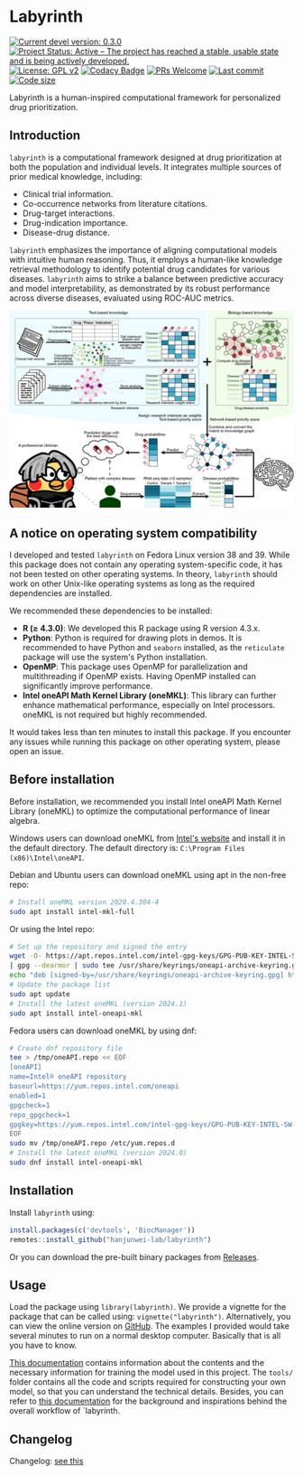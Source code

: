 # Labyrinth

[![Current devel version: 0.3.0](https://img.shields.io/badge/devel%20version-0.3.0-blue.svg)](https://github.com/randef1ned/labyrinth)
[![Project Status: Active – The project has reached a stable, usable state and is being actively developed.](https://www.repostatus.org/badges/latest/active.svg)](https://www.repostatus.org/#active)
[![License: GPL v2](https://img.shields.io/badge/License-GPL_v2-blue.svg)](https://www.gnu.org/licenses/old-licenses/gpl-2.0.en.html)
[![Codacy Badge](https://app.codacy.com/project/badge/Grade/09b138b2fa9242229f081cd180f6fc91)](https://app.codacy.com/gh/randef1ned/labyrinth/dashboard?utm_source=gh&utm_medium=referral&utm_content=&utm_campaign=Badge_grade)
[![PRs Welcome](https://img.shields.io/badge/PRs-welcome-brightgreen.svg)](https://makeapullrequest.com)
[![Last commit](https://img.shields.io/github/last-commit/randef1ned/labyrinth.svg)](https://github.com/randef1ned/labyrinth/commits/master)
[![Code size](https://img.shields.io/github/languages/code-size/randef1ned/labyrinth.svg)](https://github.com/randef1ned/labyrinth)

Labyrinth is a human-inspired computational framework for personalized drug prioritization.

## Introduction

`labyrinth` is a computational framework designed at drug prioritization at both the population and individual levels. It integrates multiple sources of prior medical knowledge, including:

- Clinical trial information.
- Co-occurrence networks from literature citations.
- Drug-target interactions.
- Drug-indication importance.
- Disease-drug distance.

`labyrinth` emphasizes the importance of aligning computational models with intuitive human reasoning. Thus, it employs a human-like knowledge retrieval methodology to identify potential drug candidates for various diseases. `labyrinth` aims to strike a balance between predictive accuracy and model interpretability, as demonstrated by its robust performance across diverse diseases, evaluated using ROC-AUC metrics.

![A simple schema of the labyrinth](man/figures/intro.jpg)


## A notice on operating system compatibility

I developed and tested `labyrinth` on Fedora Linux version 38 and 39. While this package does not contain any operating system-specific code, it has not been tested on other operating systems. In theory, `labyrinth` should work on other Unix-like operating systems as long as the required dependencies are installed.

We recommended these dependencies to be installed:

- **R (≥ 4.3.0)**: We developed this R package using R version 4.3.x.
- **Python**: Python is required for drawing plots in demos. It is recommended to have Python and `seaborn` installed, as the `reticulate` package will use the system's Python installation.
- **OpenMP**: This package uses OpenMP for parallelization and multithreading if OpenMP exists. Having OpenMP installed can significantly improve performance.
- **Intel oneAPI Math Kernel Library (oneMKL)**: This library can further enhance mathematical performance, especially on Intel processors. oneMKL is not required but highly recommended.

It would takes less than ten minutes to install this package. If you encounter any issues while running this package on other operating system, please open an issue.


## Before installation

Before installation, we recommended you install Intel oneAPI Math Kernel Library (oneMKL) to optimize the computational performance of linear algebra.

Windows users can download oneMKL from [Intel's website](https://www.intel.com/content/www/us/en/developer/tools/oneapi/onemkl-download.html) and install it in the default directory. The default directory is: `C:\Program Files (x86)\Intel\oneAPI`.

Debian and Ubuntu users can download oneMKL using apt in the non-free repo:

``` bash
# Install oneMKL version 2020.4.304-4
sudo apt install intel-mkl-full
```

Or using the Intel repo:

``` bash
# Set up the repository and signed the entry
wget -O- https://apt.repos.intel.com/intel-gpg-keys/GPG-PUB-KEY-INTEL-SW-PRODUCTS.PUB \
| gpg --dearmor | sudo tee /usr/share/keyrings/oneapi-archive-keyring.gpg > /dev/null
echo "deb [signed-by=/usr/share/keyrings/oneapi-archive-keyring.gpg] https://apt.repos.intel.com/oneapi all main" | sudo tee /etc/apt/sources.list.d/oneAPI.list
# Update the package list
sudo apt update
# Install the latest oneMKL (version 2024.1)
sudo apt install intel-oneapi-mkl
```

Fedora users can download oneMKL by using dnf:

``` bash
# Create dnf repository file
tee > /tmp/oneAPI.repo << EOF
[oneAPI]
name=Intel® oneAPI repository
baseurl=https://yum.repos.intel.com/oneapi
enabled=1
gpgcheck=1
repo_gpgcheck=1
gpgkey=https://yum.repos.intel.com/intel-gpg-keys/GPG-PUB-KEY-INTEL-SW-PRODUCTS.PUB
EOF
sudo mv /tmp/oneAPI.repo /etc/yum.repos.d
# Install the latest oneMKL (version 2024.0)
sudo dnf install intel-oneapi-mkl
```


## Installation

Install `labyrinth` using:

``` r
install.packages(c('devtools', 'BiocManager'))
remotes::install_github("hanjunwei-lab/labyrinth")
```

Or you can download the pre-built binary packages from [Releases](https://github.com/hanjunwei-lab/labyrinth/releases).


## Usage

Load the package using `library(labyrinth)`. We provide a vignette for the package that can be called using: `vignette("labyrinth")`. Alternatively, you can view the online version on [GitHub](doc/labyrinth_knit.md). The examples I provided would take several minutes to run on a normal desktop computer. Basically that is all you have to know.

[This documentation](doc/training_knit.md) contains information about the contents and the necessary information for training the model used in this project. The `tools/` folder contains all the code and scripts required for constructing your own model, so that you can understand the technical details. Besides, you can refer to [this documentation](doc/preface_knit.md) for the background and inspirations behind the overall workflow of `labyrinth.


## Changelog

Changelog: [see this](NEWS.md)

<!--
## Star history

[![Star History Chart](https://api.star-history.com/svg?repos=randef1ned/labyrinth&type=Date)](https://star-history.com/#randef1ned/labyrinth&Date)
-->
